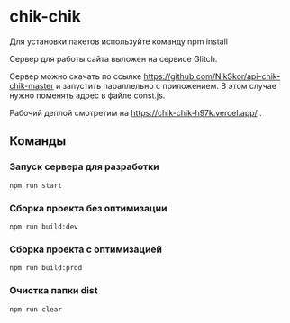 # chik-chik
 
Для установки пакетов используйте команду npm install

Сервер для работы сайта выложен на сервисе Glitch.

Сервер можно скачать по ссылке https://github.com/NikSkor/api-chik-chik-master
и запустить параллельно с приложением. В этом случае нужно поменять адрес в файле const.js.

Рабочий деплой смотретим на https://chik-chik-h97k.vercel.app/ .
## Команды

### Запуск сервера для разработки
```shell
npm run start
```

### Сборка проекта без оптимизации
```shell
npm run build:dev
```

### Сборка проекта с оптимизацией
```shell
npm run build:prod
```

### Очистка папки dist
```shell
npm run clear
```